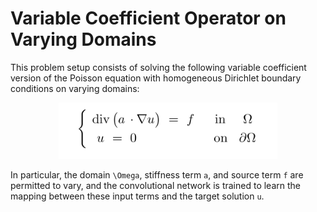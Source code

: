 # Variable Coefficient Operator on Varying Domains
This problem setup consists of solving the following variable coefficient version of the Poisson equation with homogeneous Dirichlet boundary conditions on varying domains:

<p align="center">
  <img width="350" src="../figures/Variable_Eq.png" style="margin: auto;">
</p>

In particular, the domain `\Omega`, stiffness term `a`, and source term `f` are permitted to vary, and the convolutional network is trained to learn the mapping between these input terms and the target solution `u`.


